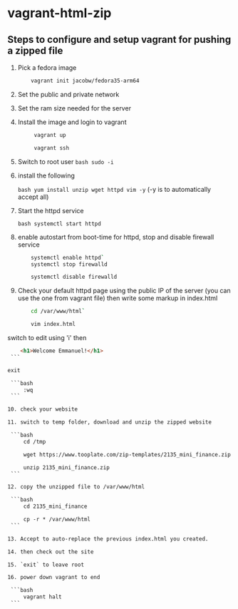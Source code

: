 # vagrant-html-zip

## Steps to configure and setup vagrant for pushing a zipped file

1. Pick a fedora image

    ```bash
        vagrant init jacobw/fedora35-arm64
    ```

2. Set the public and private network

3. Set the ram size needed for the server

4. Install the image and login to vagrant

   ``` bash
        vagrant up

        vagrant ssh
   ```

5. Switch to root user
   `bash sudo -i`

6. install the following

    `bash yum install unzip wget httpd vim -y` (-y is to automatically accept all)

7. Start the httpd service

    `bash systemctl start httpd`

8. enable autostart from boot-time for httpd, stop and disable firewall service

    ```bash
        systemctl enable httpd`
        systemctl stop firewalld

        systemctl disable firewalld
    ```

9.  Check your default httpd page using the public IP of the server  (you can use the one from vagrant file) then write some markup in index.html

    ```bash
        cd /var/www/html`

        vim index.html
    ```

   switch to edit using 'i' then

   ```html
       <h1>Welcome Emmanuel!</h1>
    ```

   exit

    ```bash
        :wq
    ```

10. check your website

11. switch to temp folder, download and unzip the zipped website

    ```bash
        cd /tmp

        wget https://www.tooplate.com/zip-templates/2135_mini_finance.zip

        unzip 2135_mini_finance.zip
    ```

12. copy the unzipped file to /var/www/html

    ```bash
        cd 2135_mini_finance

        cp -r * /var/www/html
    ```

13. Accept to auto-replace the previous index.html you created.

14. then check out the site

15. `exit` to leave root

16. power down vagrant to end

    ```bash
        vagrant halt
    ```
